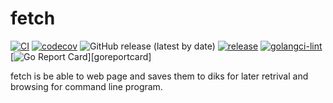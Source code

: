 # fetch
[![CI](https://github.com/lupinthe14th/fetch/actions/workflows/test.yml/badge.svg)](https://github.com/lupinthe14th/fetch/actions/workflows/test.yml)
[![codecov](https://codecov.io/gh/lupinthe14th/fetch/branch/main/graph/badge.svg?token=7jb2tR1M14)](https://codecov.io/gh/lupinthe14th/fetch)
![GitHub release (latest by date)](https://img.shields.io/github/v/release/lupinthe14th/fetch)
[![release](https://github.com/lupinthe14th/fetch/actions/workflows/releaser.yml/badge.svg)](https://github.com/lupinthe14th/fetch/actions/workflows/releaser.yml)
[![golangci-lint](https://github.com/lupinthe14th/fetch/actions/workflows/golangci-lint.yml/badge.svg)](https://github.com/lupinthe14th/fetch/actions/workflows/golangci-lint.yml)
[![Go Report Card](https://goreportcard.com/badge/github.com/lupinthe14th/fetch)][goreportcard]

fetch is be able to web page and saves them to diks for later retrival and browsing for command line program.
